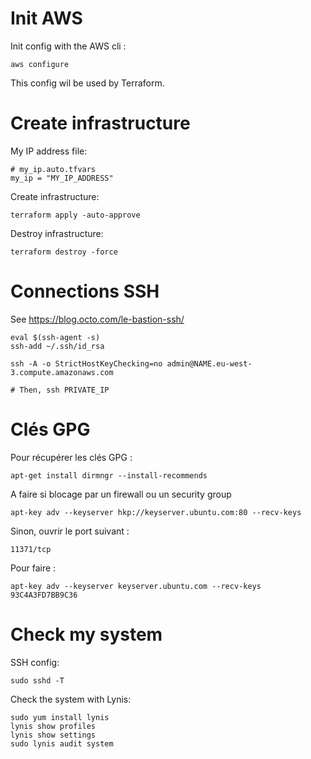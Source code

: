 Init AWS
========

Init config with the AWS cli :

```
aws configure
```

This config wil be used by Terraform.


Create infrastructure
=====================

My IP address file:

```
# my_ip.auto.tfvars
my_ip = "MY_IP_ADDRESS"
```

Create infrastructure:

```
terraform apply -auto-approve
```

Destroy infrastructure:

```
terraform destroy -force
```


Connections SSH
===============

See https://blog.octo.com/le-bastion-ssh/

```
eval $(ssh-agent -s)
ssh-add ~/.ssh/id_rsa

ssh -A -o StrictHostKeyChecking=no admin@NAME.eu-west-3.compute.amazonaws.com

# Then, ssh PRIVATE_IP
```

Clés GPG
========

Pour récupérer les clés GPG :

```
apt-get install dirmngr --install-recommends 
```

A faire si blocage par un firewall ou un security group

```
apt-key adv --keyserver hkp://keyserver.ubuntu.com:80 --recv-keys 
```

Sinon, ouvrir le port suivant :

```
11371/tcp
```

Pour faire :

```
apt-key adv --keyserver keyserver.ubuntu.com --recv-keys 93C4A3FD7BB9C36
```


Check my system
===============

SSH config:

```
sudo sshd -T
```

Check the system with Lynis:

```
sudo yum install lynis 
lynis show profiles
lynis show settings
sudo lynis audit system
```
